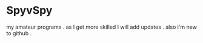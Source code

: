 SpyvSpy
=======

my amateur programs  . as I get more skilled I will add updates . also i'm new to github .
